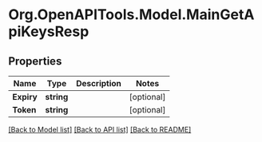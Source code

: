 
# Org.OpenAPITools.Model.MainGetApiKeysResp

## Properties

Name | Type | Description | Notes
------------ | ------------- | ------------- | -------------
**Expiry** | **string** |  | [optional] 
**Token** | **string** |  | [optional] 

[[Back to Model list]](../README.md#documentation-for-models)
[[Back to API list]](../README.md#documentation-for-api-endpoints)
[[Back to README]](../README.md)

